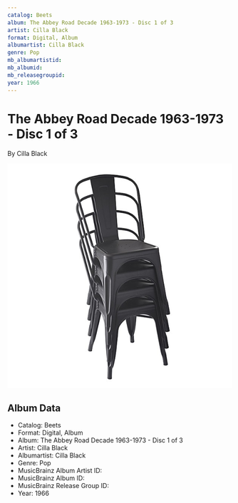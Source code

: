 ```yaml
---
catalog: Beets
album: The Abbey Road Decade 1963-1973 - Disc 1 of 3
artist: Cilla Black
format: Digital, Album
albumartist: Cilla Black
genre: Pop
mb_albumartistid: 
mb_albumid: 
mb_releasegroupid: 
year: 1966
---
```


# The Abbey Road Decade 1963-1973 - Disc 1 of 3

By Cilla Black

![](../../assets/beetscovers/Cilla_Black-The_Abbey_Road_Decade_1963-1973_-_Disc_1_of_3.jpg)

## Album Data

- Catalog: Beets
- Format: Digital, Album
- Album: The Abbey Road Decade 1963-1973 - Disc 1 of 3
- Artist: Cilla Black
- Albumartist: Cilla Black
- Genre: Pop
- MusicBrainz Album Artist ID: 
- MusicBrainz Album ID: 
- MusicBrainz Release Group ID: 
- Year: 1966

